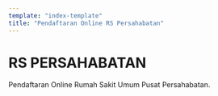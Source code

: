 ```yaml
---
template: "index-template"
title: "Pendaftaran Online RS Persahabatan"
---
```


# RS PERSAHABATAN

Pendaftaran Online Rumah Sakit Umum Pusat Persahabatan.
